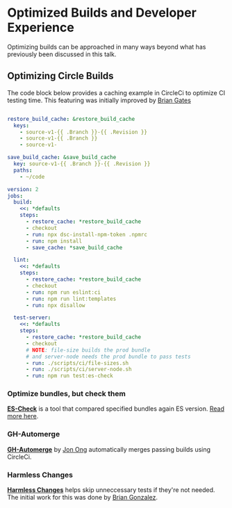# Optimized Builds and Developer Experience

Optimizing builds can be approached in many ways beyond what has previously been discussed in this talk.

## Optimizing Circle Builds

The code block below provides a caching example in CircleCi to optimize CI testing time. This featuring was initially improved by [Brian Gates](https://github.com/brian-gates)

```yml

restore_build_cache: &restore_build_cache
  keys:
    - source-v1-{{ .Branch }}-{{ .Revision }}
    - source-v1-{{ .Branch }}
    - source-v1-

save_build_cache: &save_build_cache
  key: source-v1-{{ .Branch }}-{{ .Revision }}
  paths:
    - ~/code

version: 2
jobs:
  build:
    <<: *defaults
    steps:
      - restore_cache: *restore_build_cache
      - checkout
      - run: npx dsc-install-npm-token .npmrc
      - run: npm install
      - save_cache: *save_build_cache

  lint:
    <<: *defaults
    steps:
      - restore_cache: *restore_build_cache
      - checkout
      - run: npm run eslint:ci
      - run: npm run lint:templates
      - run: npx disallow

  test-server:
    <<: *defaults
    steps:
      - restore_cache: *restore_build_cache
      - checkout
      # NOTE: file-size builds the prod bundle
      # and server-node needs the prod bundle to pass tests
      - run: ./scripts/ci/file-sizes.sh
      - run: ./scripts/ci/server-node.sh
      - run: npm run test:es-check

```

### Optimize bundles, but check them

**[ES-Check](https://github.com/dollarshaveclub/es-check)** is a tool that compared specified bundles again ES version. [Read more here](https://engineering.dollarshaveclub.com/futuristic-javascript-and-how-to-ensure-it-doesnt-crash-browsers-today-350df0473527#7f5e).

### GH-Automerge

**[GH-Automerge](https://github.com/jonathanong/gh-automerge)** by [Jon Ong](https://github.com/jonathanong) automatically merges passing builds using CircleCi.

### Harmless Changes

**[Harmless Changes](https://github.com/dollarshaveclub/harmless-changes)** helps skip unneccessary tests if they're not needed. The initial work for this was done by [Brian Gonzalez](https://github.com/briangonzalez).
